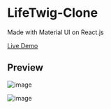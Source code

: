 # LifeTwig-Clone
Made with Material UI on React.js

[Live Demo](https://life-twig-clone.herokuapp.com/)

## Preview
![image](https://user-images.githubusercontent.com/75629345/129072044-f1d7c0fd-3a8d-4c56-bf0f-1f1850242c1b.png)

![image](https://user-images.githubusercontent.com/75629345/129072279-c7362a33-5cc1-41b4-a516-55b141b53883.png)

